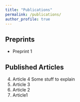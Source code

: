 ```yaml
---
title: "Publications"
permalink: /publications/
author_profile: true
---
```


## Preprints
  * Preprint 1


## Published Articles

  4. Article 4
    Some stuff to explain
  3. Article 3
  2. Article 2
  1. Article1
